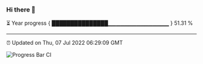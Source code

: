 ### Hi there 👋

⏳ Year progress { ███████████████▁▁▁▁▁▁▁▁▁▁▁▁▁▁▁ } 51.31 %

---

⏰ Updated on Thu, 07 Jul 2022 06:29:09 GMT

![Progress Bar CI](https://github.com/ZhaoGui/ZhaoGui/workflows/Progress%20Bar%20CI/badge.svg)
